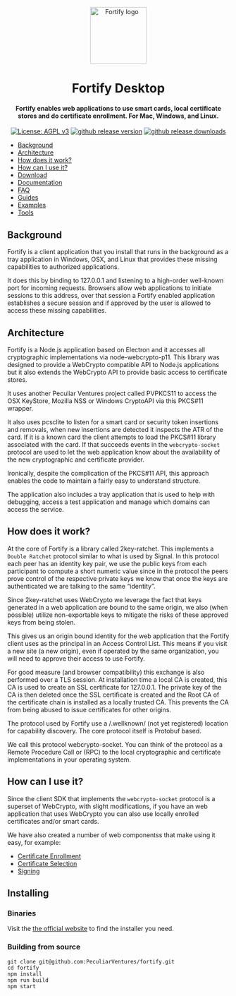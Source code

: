 <p align="center">
  <a href="https://fortifyapp.com/" rel="noopener" target="_blank"><img width="128" src="src/static/icons/tray/png/icon@16x.png" alt="Fortify logo"></a></p>
</p>

<h1 align="center">Fortify Desktop</h1>

<h4 align="center">Fortify enables web applications to use smart cards, local certificate stores and do certificate enrollment. For Mac, Windows, and Linux.</h4>

<p align="center">
  <a href="https://github.com/PeculiarVentures/fortify/blob/master/LICENSE"><img src="https://img.shields.io/badge/License-AGPL%20v3-blue.svg" alt="License: AGPL v3"></a>
  <a href="https://github.com/PeculiarVentures/fortify/releases"><img src="https://img.shields.io/github/v/release/PeculiarVentures/fortify.svg" alt="github release version"></a>
  <a href="https://github.com/PeculiarVentures/fortify/releases"><img src="https://img.shields.io/github/downloads/PeculiarVentures/fortify/total.svg" alt="github release downloads"></a>
</p>

- [Background](#background)
- [Architecture](#architecture)
- [How does it work?](#how-does-it-work)
- [How can I use it?](#how-can-i-use-it)
- [Download](https://fortifyapp.com/#download)
- [Documentation](https://fortifyapp.com/docs/overview)
- [FAQ](https://fortifyapp.com/#faq)
- [Guides](https://fortifyapp.com/#guides)
- [Examples](https://fortifyapp.com/examples/certificate-enrollment)
- [Tools](https://tools.fortifyapp.com/)

## Background
Fortify is a client application that you install that runs in the background as a tray application in Windows, OSX, and Linux that provides these missing capabilities to authorized applications.

It does this by binding to 127.0.0.1 and listening to a high-order well-known port for incoming requests. Browsers allow web applications to initiate sessions to this address, over that session a Fortify enabled application establishes a secure session and if approved by the user is allowed to access these missing capabilities.

## Architecture
Fortify is a Node.js application based on Electron and it accesses all cryptographic implementations via node-webcrypto-p11. This library was designed to provide a WebCrypto compatible API to Node.js applications but it also extends the WebCrypto API to provide basic access to certificate stores.

It uses another Peculiar Ventures project called PVPKCS11 to access the OSX KeyStore, Mozilla NSS or Windows CryptoAPI via this PKCS#11 wrapper.

It also uses pcsclite to listen for a smart card or security token insertions and removals, when new insertions are detected it inspects the ATR of the card. If it is a known card the client attempts to load the PKCS#11 library associated with the card. If that succeeds events in the `webcrypto-socket` protocol are used to let the web application know about the availability of the new cryptographic and certificate provider.

Ironically, despite the complication of the PKCS#11 API, this approach enables the code to maintain a fairly easy to understand structure.

The application also includes a tray application that is used to help with debugging, access a test application and manage which domains can access the service.

## How does it work?
At the core of Fortify is a library called 2key-ratchet. This implements a `Double Ratchet` protocol similar to what is used by Signal. In this protocol each peer has an identity key pair, we use the public keys from each participant to compute a short numeric value since in the protocol the peers prove control of the respective private keys we know that once the keys are authenticated we are talking to the same “identity”.

Since 2key-ratchet uses WebCrypto we leverage the fact that keys generated in a web application are bound to the same origin, we also (when possible) utilize non-exportable keys to mitigate the risks of these approved keys from being stolen.

This gives us an origin bound identity for the web application that the Fortify client uses as the principal in an Access Control List. This means if you visit a new site (a new origin), even if operated by the same organization, you will need to approve their access to use Fortify.

For good measure (and browser compatibility) this exchange is also performed over a TLS session. At installation time a local CA is created, this CA is used to create an SSL certificate for 127.0.0.1. The private key of the CA is then deleted once the SSL certificate is created and the Root CA of the certificate chain is installed as a locally trusted CA. This prevents the CA from being abused to issue certificates for other origins.

The protocol used by Fortify use a /.wellknown/ (not yet registered) location for capability discovery. The core protocol itself is Protobuf based.

We call this protocol webcrypto-socket. You can think of the protocol as a Remote Procedure Call or (RPC) to the local cryptographic and certificate implementations in your operating system.

## How can I use it?

Since the client SDK that implements the `webcrypto-socket` protocol is a superset of WebCrypto, with slight modifications, if you have an web application that uses WebCrypto you can also use locally enrolled certificates and/or smart cards.

We have also created a number of web componentss that make using it easy, for example:

- [Certificate Enrollment](https://fortifyapp.com/examples/certificate-enrollment)
- [Certificate Selection](https://fortifyapp.com/examples/certificate-management)
- [Signing](https://fortifyapp.com/examples/signing)


## Installing

### Binaries

Visit the [the official website](https://fortifyapp.com/#download) to find the installer you need.

### Building from source

```
git clone git@github.com:PeculiarVentures/fortify.git
cd fortify
npm install
npm run build
npm start
```

